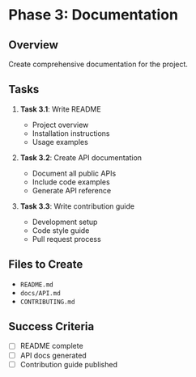 # Phase 3: Documentation

## Overview

Create comprehensive documentation for the project.

## Tasks

1. **Task 3.1**: Write README
   - Project overview
   - Installation instructions
   - Usage examples

2. **Task 3.2**: Create API documentation
   - Document all public APIs
   - Include code examples
   - Generate API reference

3. **Task 3.3**: Write contribution guide
   - Development setup
   - Code style guide
   - Pull request process

## Files to Create

- `README.md`
- `docs/API.md`
- `CONTRIBUTING.md`

## Success Criteria

- [ ] README complete
- [ ] API docs generated
- [ ] Contribution guide published
